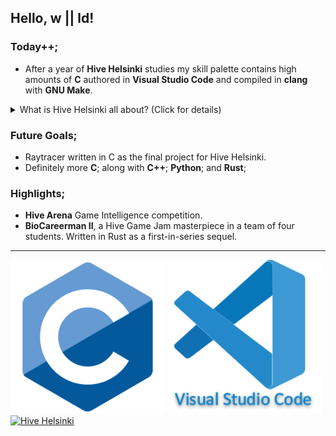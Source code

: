 ## Hello, w || ld!

### Today++;
- After a year of **Hive Helsinki** studies my skill palette contains high amounts of **C** authored in **Visual Studio Code** and compiled in **clang** with **GNU Make**.
<details>
<summary>What is Hive Helsinki all about? (Click for details)</summary>

- Project-based curriculum is  
  - split into branches of expertise (I chose graphics with raytracing)   
- Peer-to-peer learning instead of lectures:  
  - teach and get taught right when you need it the most  
- Learning to write clean code in the C language, which provides the  
  - readiness to quickly advance in higher-level languages  
  - understanding of working close to the raw memory  
- Growing ready for the working life with  
  - Top notch soft skills  
    - Solution-oriented co-operation at Hive makes you a strong team player  
  - Constant reflection of your coding skills in peer evaluations  
  - Self-paced schedule  
    - Provides the invaluable skill of personal agenda management  
- Strict criterion of passing your projects:  
  - The coding style: Norme via norminette  
    - [Norme](./en.norm.pdf)
    - [42School/norminette](https://github.com/42School/norminette)
  - Each project subject outlines the task-specific requirements and possible bonuses  
    - [Hive Curriculum subjects until February 2023](https://github.com/teemu-hakala/42-Hive-Helsinki-2019-Curriculum)
- The healthy competetive spirit  
  - allows you to lift your peers to higher levels of knowledge  
  - leads into constant improvement  
- Being an active member of the Hive community:  
  - The whole is more than the sum of its parts  

</details>

### Future Goals;
- Raytracer written in C as the final project for Hive Helsinki.  
- Definitely more **C**; along with **C++**; **Python**; and **Rust**;  

### Highlights;
- **Hive Arena** Game Intelligence competition.  
- **BioCareerman II**, a Hive Game Jam masterpiece in a team of four students. Written in Rust as a first-in-series sequel.  

<hr>
<p>
<a href="https://en.cppreference.com/w/c"><img src="https://raw.githubusercontent.com/devicons/devicon/master/icons/c/c-original.svg" align="center" width="247" title="Modern C"></a>
<a href="https://code.visualstudio.com/"><img src="https://raw.githubusercontent.com/devicons/devicon/master/icons/vscode/vscode-original-wordmark.svg" align="center" width="247" title="Visual Studio Code"></a>
<a href="https://www.hive.fi/en/">
<picture>
  <source media="(prefers-color-scheme: light)" srcset="https://user-images.githubusercontent.com/78655964/199677904-5c99cfb5-ab43-4bed-a626-1a909ce09c78.png">
  <source media="(prefers-color-scheme: dark)" srcset="https://user-images.githubusercontent.com/78655964/199677884-f71bdbae-d437-4993-b365-779a72c27490.png">
  <img align="center" width="247" alt="Hive Helsinki" src="https://user-images.githubusercontent.com/78655964/199501404-d12e5b57-526a-4a33-b78a-dfef731c4193.png">
</picture>
</a>
</p>
<!--

**teemu-hakala/teemu-hakala** is a ✨ _special_ ✨ repository because its `README.md` (this file) appears on your GitHub profile.

Here are some ideas to get you started:

- 🔭 I’m currently working on ...
- 🌱 I’m currently learning ...
- 👯 I’m looking to collaborate on ...
- 🤔 I’m looking for help with ...
- 💬 Ask me about ...
- 📫 How to reach me: ...
- 😄 Pronouns: ...
- ⚡ Fun fact: ...

-->
